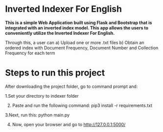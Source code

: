 # Inverted Indexer For English

**This is a simple Web Application built using Flask and Bootstrap that is integrated with an inverted index model.
This app allows the users to conveniently utilize the Inverted Indexer For English.**

Through this, a user can
a) Upload one or more .txt files
b) Obtain an ordered index with Document Frequency, Document Number and Collection Frequency for each term




# Steps to run this project 
After downloading the project folder, go to command prompt and:

1.Set your directory to indexer folder

2. Paste and run the following command: 
pip3 install -r requirements.txt

3.Next, run this: 
python main.py

4. Now, open your browser and go to http://127.0.0.1:5000/
